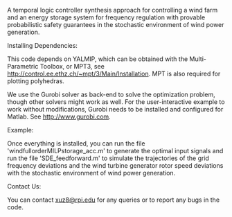 A temporal logic controller synthesis approach for controlling a wind farm and an energy storage system for frequency regulation with provable probabilistic safety guarantees in the stochastic environment of wind power generation.

Installing Dependencies:

This code depends on YALMIP, which can be obtained with the Multi-Parametric Toolbox, or MPT3, see http://control.ee.ethz.ch/~mpt/3/Main/Installation. MPT is also required for plotting polyhedras.

We use the Gurobi solver as back-end to solve the optimization problem, though other solvers might work as well. For the user-interactive example to work without modifications, Gurobi needs to be installed and configured for Matlab. See http://www.gurobi.com.

Example:

Once everything is installed, you can run the file 'windfullorderMILPstorage_acc.m' to generate the optimal input signals and run the file 'SDE_feedforward.m' to simulate the trajectories of the grid frequency deviations and the wind turbine generator rotor speed deviations with the stochastic environment of wind power generation.

Contact Us:

You can contact xuz8@rpi.edu for any queries or to report any bugs in the code.